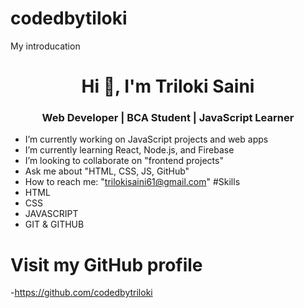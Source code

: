 # codedbytiloki
My introducation
<h1 align="center">Hi 👋, I'm Triloki Saini</h1>
<h3 align="center">Web Developer | BCA Student | JavaScript Learner</h3>

-  I’m currently working on JavaScript projects and web apps
-  I’m currently learning React, Node.js, and Firebase
-  I’m looking to collaborate on "frontend projects"
-  Ask me about "HTML, CSS, JS, GitHub"
-  How to reach me: "trilokisaini61@gmail.com"
#Skills
- HTML
- CSS
- JAVASCRIPT
- GIT & GITHUB
# Visit my GitHub profile
-https://github.com/codedbytriloki
